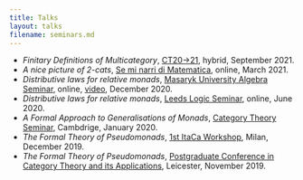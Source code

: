 ```yaml
---
title: Talks
layout: talks
filename: seminars.md
--- 
```

- _Finitary Definitions of Multicategory_, [CT20->21](https://sites.google.com/view/ct2021/programme-speakers), hybrid, September 2021. 
- _A nice picture of 2-cats_, [Se mi narri di Matematica](https://euler.unipv.it/seminaridott/16_Lobbia.html), online, March 2021.
- _Distributive laws for relative monads_, [Masaryk University Algebra Seminar](http://www.math.muni.cz/~bourkej/BAS.html), online, [video](https://www.youtube.com/watch?v=0BbeMJ4vDD8), December 2020. 
- _Distributive laws for relative monads_, [Leeds Logic Seminar](http://www.math.muni.cz/~bourkej/BAS.html), online, June 2020. 
- _A Formal Approach to Generalisations of Monads_, [Category Theory Seminar](http://www.talks.cam.ac.uk/talk/index/138064), Cambdrige, January 2020. 
- _The Formal Theory of Pseudomonads_, [1st ItaCa Workshop](http://www.mat.unimi.it/users/itaca/), Milan, December 2019. 
- _The Formal Theory of Pseudomonads_, [Postgraduate Conference in Category Theory and its Applications](https://sites.google.com/view/pgr-ct-leics19/home), Leicester, November 2019. 
